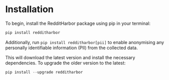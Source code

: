 # Installation 

To begin, install the RedditHarbor package using pip in your terminal:

```python
pip install redditharbor
```

Additionally, run `pip install redditharbor[pii]` to enable anonymising any personally identifiable information (PII) from the collected data.

This will download the latest version and install the necessary dependencies. To upgrade the older version to the latest:

```python
pip install --upgrade redditharbor
```